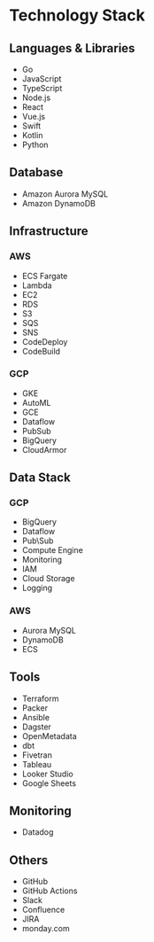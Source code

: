 
# Technology Stack

## Languages & Libraries
- Go
- JavaScript
- TypeScript
- Node.js
- React
- Vue.js
- Swift
- Kotlin
- Python

## Database
- Amazon Aurora MySQL
- Amazon DynamoDB

## Infrastructure

### AWS
- ECS Fargate
- Lambda
- EC2
- RDS
- S3
- SQS
- SNS
- CodeDeploy
- CodeBuild

### GCP
- GKE
- AutoML
- GCE
- Dataflow
- PubSub
- BigQuery
- CloudArmor

## Data Stack

### GCP
- BigQuery
- Dataflow
- Pub\Sub
- Compute Engine
- Monitoring
- IAM
- Cloud Storage
- Logging

### AWS
- Aurora MySQL
- DynamoDB
- ECS

## Tools
- Terraform
- Packer
- Ansible
- Dagster
- OpenMetadata
- dbt
- Fivetran
- Tableau
- Looker Studio
- Google Sheets

## Monitoring
- Datadog

## Others
- GitHub
- GitHub Actions
- Slack
- Confluence
- JIRA
- monday.com
